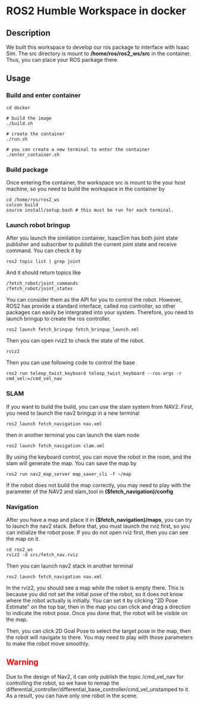 # ROS2 Humble Workspace in docker

## Description
We built this workspace to develop our ros package to interface with Isaac Sim. The src directory is mount to __/home/ros/ros2_ws/src__ in the container. Thus, you can place your ROS package there.

## Usage

### Build and enter container
```
cd docker

# build the image
./build.sh

# create the container
./run.sh

# you can create a new terminal to enter the container
./enter_container.sh
```

### Build package
Once entering the container, the workspace src is mount to the your host machine, so you need to build the workspace in the container by
```
cd /home/ros/ros2_ws
colcon build
source install/setup.bash # this must be run for each terminal.
```

### Launch robot bringup

After you launch the similation container, IsaacSim has both joint state publisher and subscriber to publish the current joint state and receive command. You can check it by 
```
ros2 topic list | grep joint
``` 
And it should return topics like
```
/fetch_robot/joint_commands
/fetch_robot/joint_states
```
You can consider them as the API for you to control the robot. However, ROS2 has provide a standard interface, called ros controller, so other packages can easily be intergrated into your system. Therefore, you need to launch bringup to create the ros controller.
```
ros2 launch fetch_bringup fetch_bringup_launch.xml
```

Then you can open rviz2 to check the state of the robot.
```
rviz2
```

Then you can use following code to control the base
```
ros2 run teleop_twist_keyboard teleop_twist_keyboard --ros-args -r cmd_vel:=/cmd_vel_nav
```

### SLAM
If you want to build the build, you can use the slam system from NAV2. First, you need to launch the nav2 bringup in a new terminal

```
ros2 launch fetch_navigation nav.xml
```
then in another terminal you can launch the slam node
```
ros2 launch fetch_navigation slam.xml
```
By using the keyboard control, you can move the robot in the room, and the slam will generate the map. You can save the map by
```
ros2 run nav2_map_server map_saver_cli -f ~/map
```

If the robot does not build the map correctly, you may need to play with the parameter of the NAV2 and slam_tool in __($fetch_navigation)/config__

### Navigation
After you have a map and place it in __($fetch_navigation)/maps__, you can try to launch the nav2 stack. Before that, you must launch the rviz first, so you can initialize the robot pose. If you do not open rviz first, then you can see the map on it.
```
cd ros2_ws
rviz2 -d src/fetch_nav.rviz
```

Then you can launch nav2 stack in another terminal
```
ros2 launch fetch_navigation nav.xml
```

In the rviz2, you should see a map while the robot is empty there. This is because you did not set the initial pose of the robot, so it does not know where the robot actually is initially. You can set it by clicking "2D Pose Estimate" on the top bar, then in the map you can click and drag a direction to indicate the robot pose. Once you done that, the robot will be visible on the map.

Then, you can click 2D Goal Pose to select the target pose in the map, then the robot will navigate to there. You may need to play with those parameters to make the robot move smoothly.

## <span style="color:red">Warning</span>
Due to the design of Nav2, it can only publish the topic /cmd_vel_nav for controlling the robot, so we have to remap the differential_controller/differential_base_controller/cmd_vel_unstamped to it. As a result, you can have only one robot in the scene.